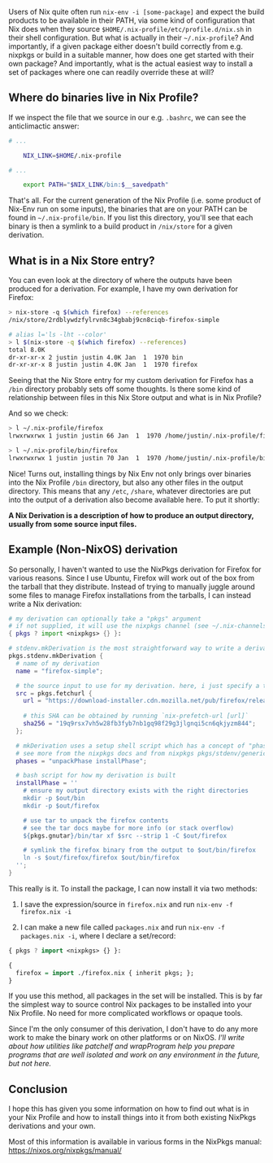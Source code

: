 Users of Nix quite often run `nix-env -i [some-package]` and expect the build products to be available in their PATH, via some kind of configuration that Nix does when they source `$HOME/.nix-profile/etc/profile.d/nix.sh` in their shell configuration. But what is actually in their `~/.nix-profile`? And importantly, if a given package either doesn't build correctly from e.g. nixpkgs or build in a suitable manner, how does one get started with their own package? And importantly, what is the actual easiest way to install a set of packages where one can readily override these at will?

## Where do binaries live in Nix Profile?

If we inspect the file that we source in our e.g. `.bashrc`, we can see the anticlimactic answer:

```sh
# ...

    NIX_LINK=$HOME/.nix-profile

# ...

    export PATH="$NIX_LINK/bin:$__savedpath"
```

That's all. For the current generation of the Nix Profile (i.e. some product of Nix-Env run on some inputs), the binaries that are on your PATH can be found in `~/.nix-profile/bin`. If you list this directory, you'll see that each binary is then a symlink to a build product in `/nix/store` for a given derivation.

## What is in a Nix Store entry?

You can even look at the directory of where the outputs have been produced for a derivation. For example, I have my own derivation for Firefox:

```sh
> nix-store -q $(which firefox) --references
/nix/store/2rdblywdzfylrvn8c34gbabj9cn8ciqb-firefox-simple

# alias l='ls -lht --color'
> l $(nix-store -q $(which firefox) --references)
total 8.0K
dr-xr-xr-x 2 justin justin 4.0K Jan  1  1970 bin
dr-xr-xr-x 8 justin justin 4.0K Jan  1  1970 firefox
```

Seeing that the Nix Store entry for my custom derivation for Firefox has a `/bin` directory probably sets off some thoughts. Is there some kind of relationship between files in this Nix Store output and what is in Nix Profile?

And so we check:

```sh
> l ~/.nix-profile/firefox
lrwxrwxrwx 1 justin justin 66 Jan  1  1970 /home/justin/.nix-profile/firefox -> /nix/store/2rdblywdzfylrvn8c34gbabj9cn8ciqb-firefox-simple/firefox

> l ~/.nix-profile/bin/firefox
lrwxrwxrwx 1 justin justin 70 Jan  1  1970 /home/justin/.nix-profile/bin/firefox -> /nix/store/2rdblywdzfylrvn8c34gbabj9cn8ciqb-firefox-simple/bin/firefox
```

Nice! Turns out, installing things by Nix Env not only brings over binaries into the Nix Profile `/bin` directory, but also any other files in the output directory. This means that any `/etc`, `/share`, whatever directories are put into the output of a derivation also become available here. To put it shortly:

**A Nix Derivation is a description of how to produce an output directory, usually from some source input files.**

## Example (Non-NixOS) derivation

So personally, I haven't wanted to use the NixPkgs derivation for Firefox for various reasons. Since I use Ubuntu, Firefox will work out of the box from the tarball that they distribute. Instead of trying to manually juggle around some files to manage Firefox installations from the tarballs, I can instead write a Nix derivation:

```nix
# my derivation can optionally take a "pkgs" argument
# if not supplied, it will use the nixpkgs channel (see ~/.nix-channels)
{ pkgs ? import <nixpkgs> {} }:

# stdenv.mkDerivation is the most straightforward way to write a derivation
pkgs.stdenv.mkDerivation {
  # name of my derivation
  name = "firefox-simple";

  # the source input to use for my derivation. here, i just specify a tarball to be downloaded
  src = pkgs.fetchurl {
    url = "https://download-installer.cdn.mozilla.net/pub/firefox/releases/64.0.2/linux-x86_64/en-US/firefox-64.0.2.tar.bz2";
    
    # this SHA can be obtained by running `nix-prefetch-url [url]`
    sha256 = "19q9rsx7vh5w28fb3fyb7nb1gq98f29g3jlgnqi5cn6qkjyzm844";
  };

  # mkDerivation uses a setup shell script which has a concept of "phases"
  # see more from the nixpkgs docs and from nixpkgs pkgs/stdenv/generic/setup.sh
  phases = "unpackPhase installPhase";

  # bash script for how my derivation is built
  installPhase = ''
    # ensure my output directory exists with the right directories
    mkdir -p $out/bin
    mkdir -p $out/firefox

    # use tar to unpack the firefox contents
    # see the tar docs maybe for more info (or stack overflow)
    ${pkgs.gnutar}/bin/tar xf $src --strip 1 -C $out/firefox

    # symlink the firefox binary from the output to $out/bin/firefox
    ln -s $out/firefox/firefox $out/bin/firefox
  '';
}
```

This really is it. To install the package, I can now install it via two methods:

1) I save the expression/source in `firefox.nix` and run `nix-env -f firefox.nix -i`

2) I can make a new file called `packages.nix` and run `nix-env -f packages.nix -i`, where I declare a set/record:

```hs
{ pkgs ? import <nixpkgs> {} }:

{
  firefox = import ./firefox.nix { inherit pkgs; };
}
```

If you use this method, all packages in the set will be installed. This is by far the simplest way to source control Nix packages to be installed into your Nix Profile. No need for more complicated workflows or opaque tools.

Since I'm the only consumer of this derivation, I don't have to do any more work to make the binary work on other platforms or on NixOS. *I'll write about how utilities like patchelf and wrapProgram help you prepare programs that are well isolated and work on any environment in the future, but not here.*

## Conclusion

I hope this has given you some information on how to find out what is in your Nix Profile and how to install things into it from both existing NixPkgs derivations and your own.

Most of this information is available in various forms in the NixPkgs manual: <https://nixos.org/nixpkgs/manual/>